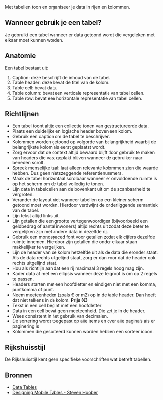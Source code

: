 Met tabellen toon en organiseer je data in rijen en kolommen.

## Wanneer gebruik je een tabel?

Je gebruikt een tabel wanneer er data getoond wordt die vergeleken met elkaar moet kunnen worden.

## Anatomie

Een tabel bestaat uit:

1. Caption: deze beschrijft de inhoud van de tabel.
2. Table header: deze bevat de titel van de kolom.
3. Table cell: bevat data.
4. Table column: bevat een verticale representatie van tabel cellen.
5. Table row: bevat een horizontale representatie van tabel cellen.

## Richtlijnen

- Een tabel toont altijd een collectie tonen van gestructureerde data.
- Plaats een duidelijke en logische header boven een kolom.
- Gebruik een caption om de tabel te beschrijven.
- Kolommen worden getoond op volgorde van belangrijkheid waarbij de belangrijkste kolom als eerst geplaatst wordt.
- Zorg ervoor dat de context altijd bewaard blijft door gebruik te maken van headers die vast geplakt blijven wanneer de gebruiker naar beneden scrolt.
- Spreek menselijke taal: laat alleen relevante kolommen zien die waarde hebben. Dus geen nietszeggende referentienummers.
- Maak de tabel horizontaal scrolbaar wanneer er onvoldoende ruimte is op het scherm om de tabel volledig te tonen.
- Lijn data in tabelcellen aan de bovenkant uit om de scanbaarheid te vergroten.
- Verander de layout niet wanneer tabellen op een kleiner scherm getoond moet worden. Hierdoor verdwijnt de onderliggende semantiek van de tabel.
- Lijn tekst altijd links uit.
- Lijn getallen die een grootte vertegenwoordigen (bijvoorbeeld een geldbedrag of aantal inwoners) altijd rechts uit zodat deze beter te vergelijken zijn met andere data in dezelfde rij.
- Gebruik een monospaced font voor getallen zodat elk cijfers dezelfde ruimte innemen. Hierdoor zijn getallen die onder elkaar staan makkelijker te vergelijken.
- Lijn de header van de kolom hetzelfde uit als de data die eronder staat. Als de data rechts uitgelijnd staat, zorg er dan voor dat de header ook rechts uitgelijnd staat.
- Hou als richtlijn aan dat een rij maximaal 3 regels hoog mag zijn.
- Kader data af met een ellipsis wanneer deze te groot is om op 2 regels te passen.
- Headers starten met een hoofdletter en eindigen niet met een komma, puntkomma of punt.
- Neem meeteenheden (zoals € or m2) op in de table header. Dan hoeft dat niet telkens in de kolom. **Prijs (€)**
- Tekst in een cell begint met een hoofdletter
- Data in een cell bevat geen meeteenheid. Die zet je in de header.
- Wees consistent in het gebruik van decimalen.
- De sortering wordt toegepast op alle items en over alle pagina’s als er paginering is
- Kolommen die gesorteerd kunnen worden hebben een sorteer icoon.

## Rijkshuisstijl

De Rijkshuisstijl kent geen specifieke voorschriften wat betreft tabellen.

## Bronnen

- [Data Tables](https://web.archive.org/web/20220315222659/https://inclusive-components.design/data-tables/)
- [Designing Mobile Tables - Steven Hoober](https://web.archive.org/web/20211221193450/https://www.uxmatters.com/mt/archives/2020/07/designing-mobile-tables.php)
